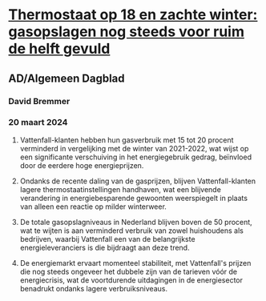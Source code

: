 # [Thermostaat op 18 en zachte winter: gasopslagen nog steeds voor ruim de helft gevuld](https://advance.lexis.com/api/document?collection=news&id=urn:contentItem:6BKN-K691-DY0X-92CV-00000-00&context=1519360)
## AD/Algemeen Dagblad
### David Bremmer
### 20 maart 2024

1. Vattenfall-klanten hebben hun gasverbruik met 15 tot 20 procent verminderd in vergelijking met de winter van 2021-2022, wat wijst op een significante verschuiving in het energiegebruik gedrag, beïnvloed door de eerdere hoge energieprijzen.

2. Ondanks de recente daling van de gasprijzen, blijven Vattenfall-klanten lagere thermostaatinstellingen handhaven, wat een blijvende verandering in energiebesparende gewoonten weerspiegelt in plaats van alleen een reactie op milder winterweer.

3. De totale gasopslagniveaus in Nederland blijven boven de 50 procent, wat te wijten is aan verminderd verbruik van zowel huishoudens als bedrijven, waarbij Vattenfall een van de belangrijkste energieleveranciers is die bijdraagt aan deze trend.

4. De energiemarkt ervaart momenteel stabiliteit, met Vattenfall's prijzen die nog steeds ongeveer het dubbele zijn van de tarieven vóór de energiecrisis, wat de voortdurende uitdagingen in de energiesector benadrukt ondanks lagere verbruiksniveaus.